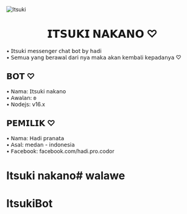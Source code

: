 ![Itsuki](https://i.ibb.co/1smzJvN/441990035-719770016836199-2138699235077975555-n-jpg-stp-dst-jpg-p480x480-nc-cat-109-ccb-1-7-nc-sid-5.jpg)

<h1 align="center">𝗜𝗧𝗦𝗨𝗞𝗜 𝗡𝗔𝗞𝗔𝗡𝗢 ♡</h1>

• 𝖨𝗍𝗌𝗎𝗄𝗂 𝗆𝖾𝗌𝗌𝖾𝗇𝗀𝖾𝗋 𝖼𝗁𝖺𝗍 𝖻𝗈𝗍 𝖻𝗒 𝗁𝖺𝖽𝗂<br />
• 𝖲𝖾𝗆𝗎𝖺 𝗒𝖺𝗇𝗀 𝖻𝖾𝗋𝖺𝗐𝖺𝗅 𝖽𝖺𝗋𝗂 𝗇𝗒𝖺 𝗆𝖺𝗄𝖺 𝖺𝗄𝖺𝗇 𝗄𝖾𝗆𝖻𝖺𝗅𝗂 𝗄𝖾𝗉𝖺𝖽𝖺𝗇𝗒𝖺 ♡

## 𝗕𝗢𝗧 ♡

• 𝖭𝖺𝗆𝖺: 𝖨𝗍𝗌𝗎𝗄𝗂 𝗇𝖺𝗄𝖺𝗇𝗈 <br />
• 𝖠𝗐𝖺𝗅𝖺𝗇: ʚ <br />
• 𝖭𝗈𝖽𝖾𝗃𝗌: 𝗏16.x <br />

## 𝗣𝗘𝗠𝗜𝗟𝗜𝗞 ♡

• 𝖭𝖺𝗆𝖺: 𝖧𝖺𝖽𝗂 𝗉𝗋𝖺𝗇𝖺𝗍𝖺 <br />
• 𝖠𝗌𝖺𝗅: 𝗆𝖾𝖽𝖺𝗇 - 𝗂𝗇𝖽𝗈𝗇𝖾𝗌𝗂𝖺 <br />
• 𝖥𝖺𝖼𝖾𝖻𝗈𝗈𝗄: facebook.com/hadi.pro.codor
# Itsuki nakano# walawe
# ItsukiBot
